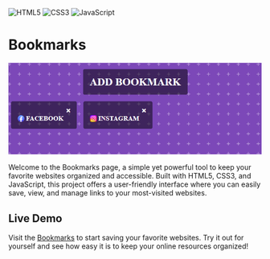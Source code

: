 [bookmarks-link]: https://amssdias.github.io/bookmark/

![HTML5](https://img.shields.io/badge/html5-%23E34F26.svg?style=for-the-badge&logo=html5&logoColor=white)
![CSS3](https://img.shields.io/badge/css3-%231572B6.svg?style=for-the-badge&logo=css3&logoColor=white)
![JavaScript](https://img.shields.io/badge/javascript-%23323330.svg?style=for-the-badge&logo=javascript&logoColor=%23F7DF1E)

# Bookmarks

<img src="bookmarks.png">

Welcome to the Bookmarks page, a simple yet powerful tool to keep your favorite websites organized and accessible. Built with HTML5, CSS3, and JavaScript, this project offers a user-friendly interface where you can easily save, view, and manage links to your most-visited websites.

## Live Demo

Visit the [Bookmarks][bookmarks-link] to start saving your favorite websites. Try it out for yourself and see how easy it is to keep your online resources organized!
